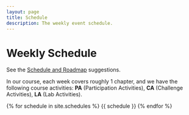 ```yaml
---
layout: page
title: Schedule
description: The weekly event schedule.
---
```


# Weekly Schedule

See the [Schedule and Roadmap](../success/#time-management-and-scheduling) suggestions. 

In our course, each week covers roughly 1 chapter, and we have the following course activities: **PA** (Participation Activities), **CA** (Challenge Activities), **LA** (Lab Activities).

{% for schedule in site.schedules %}
{{ schedule }}
{% endfor %}
